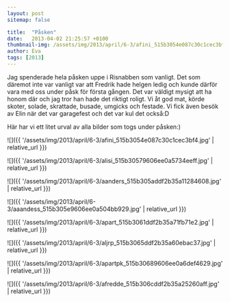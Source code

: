 ```yaml
---
layout: post
sitemap: false

title:  "Påsken"
date:   2013-04-02 21:25:57 +0100
thumbnail-img: /assets/img/2013/april/6-3/afini_515b3054e087c30c1cec3bf4.jpg
author: Eva
tags: [2013]
---
```


Jag spenderade hela påsken uppe i Risnabben som vanligt. Det som däremot inte var vanligt var att Fredrik hade helgen ledig och kunde därför vara med oss under påsk för första gången. Det var väldigt mysigt att ha honom där och jag tror han hade det riktigt roligt. Vi åt god mat, körde skoter, solade, skrattade, busade, umgicks och festade. Vi fick även besök av Elin när det var garagefest och det var kul det också:D 

Här har vi ett litet urval av alla bilder som togs under påsken:)

![]({{ '/assets/img/2013/april/6-3/afini_515b3054e087c30c1cec3bf4.jpg'  | relative_url }})

![]({{ '/assets/img/2013/april/6-3/alisi_515b30579606ee0a5734eeff.jpg'  | relative_url }})

![]({{ '/assets/img/2013/april/6-3/aanders_515b305addf2b35a11284608.jpg'  | relative_url }})

![]({{ '/assets/img/2013/april/6-3/aaandess_515b305e9606ee0a504bb929.jpg'  | relative_url }})

![]({{ '/assets/img/2013/april/6-3/apart_515b3061ddf2b35a71fb71e2.jpg'  | relative_url }})

![]({{ '/assets/img/2013/april/6-3/aljrp_515b3065ddf2b35a60ebac37.jpg'  | relative_url }})

![]({{ '/assets/img/2013/april/6-3/apartpk_515b30689606ee0a6def4629.jpg'  | relative_url }})

![]({{ '/assets/img/2013/april/6-3/afredde_515b306cddf2b35a25260aff.jpg'  | relative_url }})

